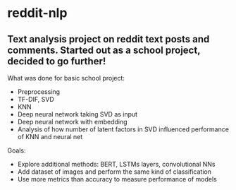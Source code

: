 # reddit-nlp
## Text analysis project on reddit text posts and comments. Started out as a school project, decided to go further!

What was done for basic school project:

- Preprocessing
- TF-DIF, SVD
- KNN 
- Deep neural network taking SVD as input
- Deep neural network with embedding
- Analysis of how number of latent factors in SVD influenced performance of KNN and neural net

Goals:

- Explore additional methods: BERT, LSTMs layers, convolutional NNs
- Add dataset of images and perform the same kind of classification
- Use more metrics than accuracy to measure performance of models
